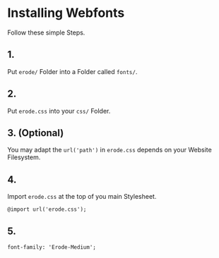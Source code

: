 # Installing Webfonts
Follow these simple Steps.

## 1.
Put `erode/` Folder into a Folder called `fonts/`.

## 2.
Put `erode.css` into your `css/` Folder.

## 3. (Optional)
You may adapt the `url('path')` in `erode.css` depends on your Website Filesystem.

## 4.
Import `erode.css` at the top of you main Stylesheet.

```
@import url('erode.css');
```

## 5.


```
font-family: 'Erode-Medium';
```

